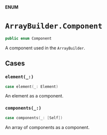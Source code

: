 **ENUM**

# `ArrayBuilder.Component`

```swift
public enum Component
```

A component used in the ``ArrayBuilder``.

## Cases
### `element(_:)`

```swift
case element(_: Element)
```

An element as a component.

### `components(_:)`

```swift
case components(_: [Self])
```

An array of components as a component.
